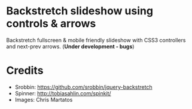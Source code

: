 Backstretch slideshow using controls & arrows
=============================================

Backstretch fullscreen & mobile friendly slideshow with CSS3 controllers and next-prev arrows. (**Under development - bugs**)


Credits
=============================================

 - Srobbin: https://github.com/srobbin/jquery-backstretch
 - Spinner: http://tobiasahlin.com/spinkit/
 - Images: Chris Martatos
